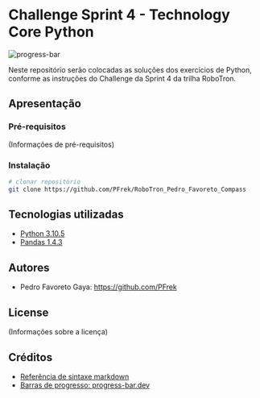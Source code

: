 # Challenge Sprint 4 - Technology Core Python

![progress-bar](https://progress-bar.dev/4/?scale=28&title=solucionados&width=200&suffix=/28)

Neste repositório serão colocadas as soluções dos exercícios de Python, conforme as instruções do Challenge da Sprint 4 da trilha RoboTron.


## Apresentação


### Pré-requisitos

(Informações de pré-requisitos)

### Instalação

```bash
# clonar repositório
git clone https://github.com/PFrek/RoboTron_Pedro_Favoreto_Compass

```

## Tecnologias utilizadas

- [Python 3.10.5](https://www.python.org/downloads/release/python-3105/)
- [Pandas 1.4.3](https://pandas.pydata.org/)

## Autores

- Pedro Favoreto Gaya: <https://github.com/PFrek>

## License

(Informações sobre a licença)

## Créditos

- [Referência de sintaxe markdown](https://www.markdownguide.org/basic-syntax/)
- [Barras de progresso: progress-bar.dev](https://github.com/fredericojordan/progress-bar)